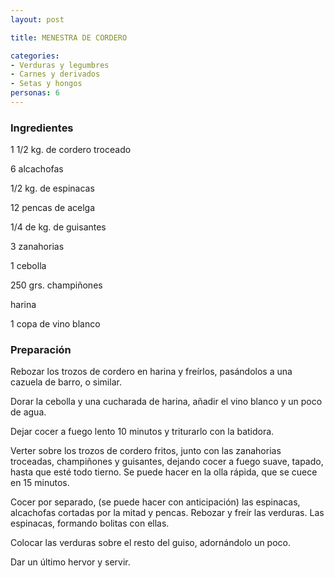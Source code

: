 ```yaml
---
layout: post

title: MENESTRA DE CORDERO

categories:
- Verduras y legumbres
- Carnes y derivados
- Setas y hongos
personas: 6 
---
```

<h3>Ingredientes</h3>
1 1/2 kg. de cordero troceado

6 alcachofas

1/2 kg. de espinacas

12 pencas de acelga

1/4 de kg. de guisantes

3 zanahorias

1 cebolla

250 grs. champiñones

harina

1 copa de vino blanco

<h3>Preparación</h3>
Rebozar los trozos de cordero en harina y freírlos, pasándolos a una cazuela de barro, o similar.

Dorar la cebolla y una cucharada de harina, añadir el vino blanco y un poco de agua.

Dejar cocer a fuego lento 10 minutos y triturarlo con la batidora.

Verter sobre los trozos de cordero fritos, junto con las zanahorias troceadas, champiñones y guisantes, dejando cocer a fuego suave, tapado, hasta que esté todo tierno. Se puede hacer en la olla rápida, que se cuece en 15 minutos.

Cocer por separado, (se puede hacer con anticipación) las espinacas, alcachofas cortadas por la mitad y pencas.           Rebozar y freír las verduras. Las espinacas, formando bolitas con ellas.

Colocar las verduras sobre el resto del guiso, adornándolo un poco.

Dar un último hervor y servir.